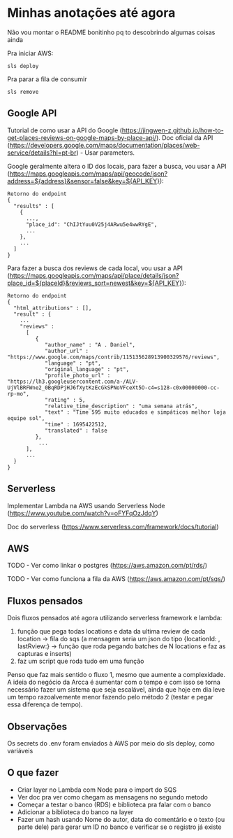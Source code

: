 # Minhas anotações até agora

Não vou montar o README bonitinho pq to descobrindo algumas coisas ainda

Pra iniciar AWS:
```
sls deploy
```
Pra parar a fila de consumir
```
sls remove
```

## Google API

Tutorial de como usar a API do Google (https://jingwen-z.github.io/how-to-get-places-reviews-on-google-maps-by-place-api/).
Doc oficial da API (https://developers.google.com/maps/documentation/places/web-service/details?hl=pt-br) - Usar parameters.

Google geralmente altera o ID dos locais, para fazer a busca, vou usar a API (https://maps.googleapis.com/maps/api/geocode/json?address=${address}&sensor=false&key=${API_KEY}):

```
Retorno do endpoint
{
  "results" : [
    {
      ...,
      "place_id": "ChIJtYuu0V25j4ARwu5e4wwRYgE",
      ...
    },
    ...
  ]
}
```

Para fazer a busca dos reviews de cada local, vou usar a API (https://maps.googleapis.com/maps/api/place/details/json?place_id=${placeId}&reviews_sort=newest&key=${API_KEY}):

```
Retorno do endpoint
{
  "html_attributions" : [],
  "result" : {
    ...
    "reviews" :
      [
         {
            "author_name" : "A . Daniel",
            "author_url" : "https://www.google.com/maps/contrib/115135628913900329576/reviews",
            "language" : "pt",
            "original_language" : "pt",
            "profile_photo_url" : "https://lh3.googleusercontent.com/a-/ALV-UjVlBRFWne2_0BqRDPjHJ6fXytKzEcGkSPNoVFceXt5O-c4=s128-c0x00000000-cc-rp-mo",
            "rating" : 5,
            "relative_time_description" : "uma semana atrás",
            "text" : "Time 595 muito educados e simpáticos melhor loja equipe sol",
            "time" : 1695422512,
            "translated" : false
         },
          ...
      ],
      ...
  }
}
```

## Serverless

Implementar Lambda na AWS usando Serverless Node (https://www.youtube.com/watch?v=oFYFqOzJdqY)

Doc do serverless (https://www.serverless.com/framework/docs/tutorial)

## AWS

TODO - Ver como linkar o postgres (https://aws.amazon.com/pt/rds/)

TODO - Ver como funciona a fila da AWS (https://aws.amazon.com/pt/sqs/)

## Fluxos pensados

Dois fluxos pensados até agora utilizando serverless framework e lambda:

1. função que pega todas locations e data da ultima review de cada location -> fila do sqs (a mensagem seria um json do tipo {locationId: <id>, lastRview:<datetime>} -> função que roda pegando batches de N locations e faz as capturas e inserts)
2. faz um script que roda tudo em uma função

Penso que faz mais sentido o fluxo 1, mesmo que aumente a complexidade. A ideia do negócio da Arcca é aumentar com o tempo e com isso se torna necessário fazer um sistema que seja escalável, ainda que hoje em dia leve um tempo razoalvemente menor fazendo pelo método 2 (testar e pegar essa diferença de tempo).

## Observações

Os secrets do .env foram enviados à AWS por meio do sls deploy, como variáveis

## O que fazer

- Criar layer no Lambda com Node para o import do SQS
- Ver doc pra ver como chegam as mensagens no segundo metodo
- Começar a testar o banco (RDS) e biblioteca pra falar com o banco
- Adicionar a biblioteca do banco na layer
- Fazer um hash usando Nome do autor, data do comentário e o texto (ou parte dele) para gerar um ID no banco e verificar se o registro já existe
